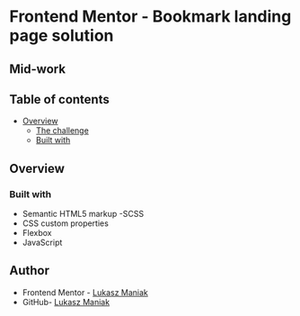 # Frontend Mentor - Bookmark landing page solution

## Mid-work

## Table of contents

- [Overview](#overview)
  - [The challenge](#the-challenge)
    <!-- - [Screenshot](#screenshot) -->
    <!-- - [Links](#links) -->
  - [Built with](#built-with)
  <!-- - [Author](#author) -->

## Overview

<!-- ### The challenge

Users should be able to:

- View the optimal layout for the site depending on their device's screen size
- See hover states for all interactive elements on the page
- Receive an error message when the newsletter form is submitted if:
  - The input field is empty
  - The email address is not formatted correctly -->

<!-- ### Screenshot

![Screenshot 1](/screenshots/advice-generator-app-ss1.jpg?raw=true 'Screenshot 1')
![Screenshot 2](/screenshots/advice-generator-app-ss2.jpeg?raw=true 'Screenshot 2')
![Screenshot 3](/screenshots/advice-generator-app-ss3.jpeg?raw=true 'Screenshot 3') -->

<!-- ### Links

- Solution URL: [GitHub](https://github.com/Mejniak/Frontend-Mentor---Advice-generator-app)
- Live Site URL: [Netlify](https://advicegeneratorapp-lukas.netlify.app/) -->

### Built with

- Semantic HTML5 markup
  -SCSS
- CSS custom properties
- Flexbox
- JavaScript

## Author

- Frontend Mentor - [Lukasz Maniak](https://www.frontendmentor.io/profile/Mejniak)
- GitHub- [Lukasz Maniak](https://github.com/Mejniak)
